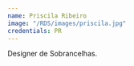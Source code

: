 ```yaml
---
name: Priscila Ribeiro
image: "/RDS/images/priscila.jpg"
credentials: PR
---
```


Designer de Sobrancelhas.
